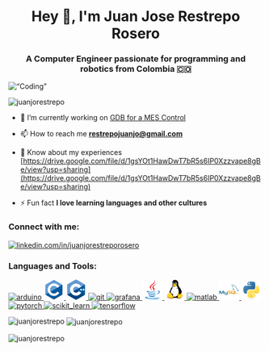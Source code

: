 <h1 align="center">Hey 👋, I'm Juan Jose Restrepo Rosero</h1>
<h3 align="center">A Computer Engineer passionate for programming and robotics from Colombia 🇨🇴</h3>
<img align=“right” alt=“Coding” width=“400” src=“https://media.giphy.com/media/v1.Y2lkPTc5MGI3NjExdmN0aGwzdXdhczdjcmI1OHV0dnBxdTZvcnZoZDE3ajZzaGFsMWF6aiZlcD12MV9pbnRlcm5hbF9naWZfYnlfaWQmY3Q9Zw/qgQUggAC3Pfv687qPC/giphy.gif”>

<p align="left"> <img src="https://komarev.com/ghpvc/?username=juanjorestrepo&label=Profile%20views&color=0e75b6&style=flat" alt="juanjorestrepo" /> </p>

- 🔭 I’m currently working on [GDB for a MES Control](https://github.com/JuanjoRestrepo/TESIS-2023)

- 📫 How to reach me **restrepojuanjo@gmail.com**

- 📄 Know about my experiences [https://drive.google.com/file/d/1gsYOt1HawDwT7bR5s6IP0Xzzvape8gBe/view?usp=sharing](https://drive.google.com/file/d/1gsYOt1HawDwT7bR5s6IP0Xzzvape8gBe/view?usp=sharing)

- ⚡ Fun fact **I love learning languages and other cultures**

<h3 align="left">Connect with me:</h3>
<p align="left">
<a href="https://linkedin.com/in/linkedin.com/in/juanjorestreporosero" target="blank"><img align="center" src="https://raw.githubusercontent.com/rahuldkjain/github-profile-readme-generator/master/src/images/icons/Social/linked-in-alt.svg" alt="linkedin.com/in/juanjorestreporosero" height="30" width="40" /></a>
</p>

<h3 align="left">Languages and Tools:</h3>
<p align="left"> <a href="https://www.arduino.cc/" target="_blank" rel="noreferrer"> <img src="https://cdn.worldvectorlogo.com/logos/arduino-1.svg" alt="arduino" width="40" height="40"/> </a> <a href="https://www.cprogramming.com/" target="_blank" rel="noreferrer"> <img src="https://raw.githubusercontent.com/devicons/devicon/master/icons/c/c-original.svg" alt="c" width="40" height="40"/> </a> <a href="https://www.w3schools.com/cpp/" target="_blank" rel="noreferrer"> <img src="https://raw.githubusercontent.com/devicons/devicon/master/icons/cplusplus/cplusplus-original.svg" alt="cplusplus" width="40" height="40"/> </a> <a href="https://git-scm.com/" target="_blank" rel="noreferrer"> <img src="https://www.vectorlogo.zone/logos/git-scm/git-scm-icon.svg" alt="git" width="40" height="40"/> </a> <a href="https://grafana.com" target="_blank" rel="noreferrer"> <img src="https://www.vectorlogo.zone/logos/grafana/grafana-icon.svg" alt="grafana" width="40" height="40"/> </a> <a href="https://www.java.com" target="_blank" rel="noreferrer"> <img src="https://raw.githubusercontent.com/devicons/devicon/master/icons/java/java-original.svg" alt="java" width="40" height="40"/> </a> <a href="https://www.linux.org/" target="_blank" rel="noreferrer"> <img src="https://raw.githubusercontent.com/devicons/devicon/master/icons/linux/linux-original.svg" alt="linux" width="40" height="40"/> </a> <a href="https://www.mathworks.com/" target="_blank" rel="noreferrer"> <img src="https://upload.wikimedia.org/wikipedia/commons/2/21/Matlab_Logo.png" alt="matlab" width="40" height="40"/> </a> <a href="https://www.mysql.com/" target="_blank" rel="noreferrer"> <img src="https://raw.githubusercontent.com/devicons/devicon/master/icons/mysql/mysql-original-wordmark.svg" alt="mysql" width="40" height="40"/> </a> <a href="https://www.python.org" target="_blank" rel="noreferrer"> <img src="https://raw.githubusercontent.com/devicons/devicon/master/icons/python/python-original.svg" alt="python" width="40" height="40"/> </a> <a href="https://pytorch.org/" target="_blank" rel="noreferrer"> <img src="https://www.vectorlogo.zone/logos/pytorch/pytorch-icon.svg" alt="pytorch" width="40" height="40"/> </a> <a href="https://scikit-learn.org/" target="_blank" rel="noreferrer"> <img src="https://upload.wikimedia.org/wikipedia/commons/0/05/Scikit_learn_logo_small.svg" alt="scikit_learn" width="40" height="40"/> </a> <a href="https://www.tensorflow.org" target="_blank" rel="noreferrer"> <img src="https://www.vectorlogo.zone/logos/tensorflow/tensorflow-icon.svg" alt="tensorflow" width="40" height="40"/> </a> </p>

<p><img align="left" src="https://github-readme-stats.vercel.app/api/top-langs?username=juanjorestrepo&show_icons=true&locale=en&layout=compact" alt="juanjorestrepo" /></p>

<p>&nbsp;<img align="center" src="https://github-readme-stats.vercel.app/api?username=juanjorestrepo&show_icons=true&locale=en" alt="juanjorestrepo" /></p>

<p><img align="center" src="https://github-readme-streak-stats.herokuapp.com/?user=juanjorestrepo&" alt="juanjorestrepo" /></p>
